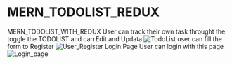 # MERN_TODOLIST_REDUX
MERN_TODOLIST_WITH_REDUX
User can track their own task throught the toggle the TODOLIST and can Edit and Updata
![TodoList ](https://github.com/amit3075/MERN_TODOLIST_REDUX/assets/54049938/c4acf684-d43d-4024-8a08-f98572e1f791)
user can fill the form to Register
![User_Register](https://github.com/amit3075/MERN_TODOLIST_REDUX/assets/54049938/8f351d5e-06b5-4cf9-b3ce-181e0d7df53d)
Login Page User can login with this page
![Login_page](https://github.com/amit3075/MERN_TODOLIST_REDUX/assets/54049938/265085a6-fe1b-4e4d-b671-22cb8a1c0679)
